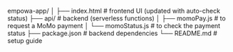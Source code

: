 empowa-app/
│
├── index.html          # frontend UI (updated with auto-check status)
├── api/                # backend (serverless functions)
│   ├── momoPay.js      # to request a MoMo payment
│   └── momoStatus.js   # to check the payment status
├── package.json        # backend dependencies
└── README.md           # setup guide
